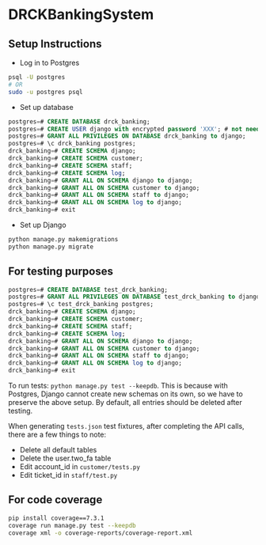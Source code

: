 # DRCKBankingSystem

## Setup Instructions

* Log in to Postgres

```bash
psql -U postgres
# OR
sudo -u postgres psql
```

* Set up database

```sql
postgres=# CREATE DATABASE drck_banking;
postgres=# CREATE USER django with encrypted password 'XXX'; # not needed if user alr created
postgres=# GRANT ALL PRIVILEGES ON DATABASE drck_banking to django;
postgres=# \c drck_banking postgres;
drck_banking=# CREATE SCHEMA django;
drck_banking=# CREATE SCHEMA customer;
drck_banking=# CREATE SCHEMA staff;
drck_banking=# CREATE SCHEMA log;
drck_banking=# GRANT ALL ON SCHEMA django to django;
drck_banking=# GRANT ALL ON SCHEMA customer to django;
drck_banking=# GRANT ALL ON SCHEMA staff to django;
drck_banking=# GRANT ALL ON SCHEMA log to django;
drck_banking=# exit
```

* Set up Django

```bash
python manage.py makemigrations
python manage.py migrate
```

## For testing purposes

```sql
postgres=# CREATE DATABASE test_drck_banking;
postgres=# GRANT ALL PRIVILEGES ON DATABASE test_drck_banking to django;
postgres=# \c test_drck_banking postgres;
drck_banking=# CREATE SCHEMA django;
drck_banking=# CREATE SCHEMA customer;
drck_banking=# CREATE SCHEMA staff;
drck_banking=# CREATE SCHEMA log;
drck_banking=# GRANT ALL ON SCHEMA django to django;
drck_banking=# GRANT ALL ON SCHEMA customer to django;
drck_banking=# GRANT ALL ON SCHEMA staff to django;
drck_banking=# GRANT ALL ON SCHEMA log to django;
drck_banking=# exit
```

To run tests: `python manage.py test --keepdb`. This is because with Postgres, Django cannot create new schemas on its own, so we have to preserve the above setup. By default, all entries should be deleted after testing.

When generating `tests.json` test fixtures, after completing the API calls, there are a few things to note:

* Delete all default tables
* Delete the user.two_fa table
* Edit account_id in `customer/tests.py`
* Edit ticket_id in `staff/test.py`

## For code coverage

```bash
pip install coverage==7.3.1
coverage run manage.py test --keepdb
coverage xml -o coverage-reports/coverage-report.xml
```
